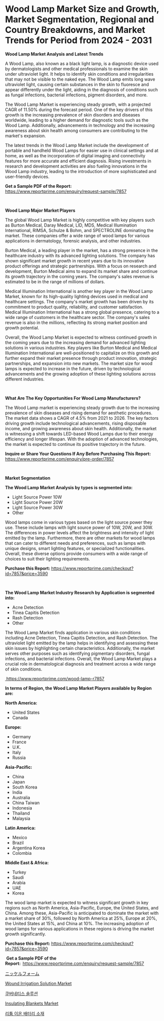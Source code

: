 <p><h1>Wood Lamp Market Size and Growth, Market Segmentation, Regional and Country Breakdowns, and Market Trends for Period from 2024 -  2031</h1></p><p><strong>Wood Lamp Market Analysis and Latest Trends</strong></p>
<p><p>A Wood Lamp, also known as a black light lamp, is a diagnostic device used by dermatologists and other medical professionals to examine the skin under ultraviolet light. It helps to identify skin conditions and irregularities that may not be visible to the naked eye. The Wood Lamp emits long wave ultraviolet light, causing certain substances in the skin to fluoresce and appear differently under the light, aiding in the diagnosis of conditions such as fungal infections, bacterial infections, pigment disorders, and more.</p><p>The Wood Lamp Market is experiencing steady growth, with a projected CAGR of 11.50% during the forecast period. One of the key drivers of this growth is the increasing prevalence of skin disorders and diseases worldwide, leading to a higher demand for diagnostic tools such as the Wood Lamp. Additionally, advancements in technology and the increasing awareness about skin health among consumers are contributing to the market's expansion.</p><p>The latest trends in the Wood Lamp Market include the development of portable and handheld Wood Lamps for easier use in clinical settings and at home, as well as the incorporation of digital imaging and connectivity features for more accurate and efficient diagnosis. Rising investments in research and development activities are also fueling innovations in the Wood Lamp industry, leading to the introduction of more sophisticated and user-friendly devices.</p></p>
<p><strong>Get a Sample PDF of the Report:&nbsp;</strong> <a href="https://www.reportprime.com/enquiry/request-sample/7857">https://www.reportprime.com/enquiry/request-sample/7857</a></p>
<p>&nbsp;</p>
<p><strong>Wood Lamp Major Market Players</strong></p>
<p><p>The global Wood Lamp Market is highly competitive with key players such as Burton Medical, Daray Medical, LID, MDS, Medical Illumination International, RIMSA, Schulze & Bohm, and SPECTROLINE dominating the market. These companies offer a wide range of wood lamps for various applications in dermatology, forensic analysis, and other industries.</p><p>Burton Medical, a leading player in the market, has a strong presence in the healthcare industry with its advanced lighting solutions. The company has shown significant market growth in recent years due to its innovative product offerings and strategic partnerships. With a focus on research and development, Burton Medical aims to expand its market share and continue its growth trajectory in the coming years. The company's sales revenue is estimated to be in the range of millions of dollars.</p><p>Medical Illumination International is another key player in the Wood Lamp Market, known for its high-quality lighting devices used in medical and healthcare settings. The company's market growth has been driven by its commitment to product quality, reliability, and customer satisfaction. Medical Illumination International has a strong global presence, catering to a wide range of customers in the healthcare sector. The company's sales revenue is also in the millions, reflecting its strong market position and growth potential.</p><p>Overall, the Wood Lamp Market is expected to witness continued growth in the coming years due to the increasing demand for advanced lighting solutions in various industries. Key players like Burton Medical and Medical Illumination International are well-positioned to capitalize on this growth and further expand their market presence through product innovation, strategic partnerships, and expansion into new markets. The market size for wood lamps is expected to increase in the future, driven by technological advancements and the growing adoption of these lighting solutions across different industries.</p></p>
<p>&nbsp;</p>
<p><strong>What Are The Key Opportunities For Wood Lamp Manufacturers?</strong></p>
<p><p>The Wood Lamp market is experiencing steady growth due to the increasing prevalence of skin diseases and rising demand for aesthetic procedures. The market data shows a CAGR of 4.5% from 2021 to 2026. The key factors driving growth include technological advancements, rising disposable income, and growing awareness about skin health. Additionally, the market is witnessing a shift towards LED-based Wood Lamps due to their energy efficiency and longer lifespan. With the adoption of advanced technologies, the market is expected to continue its positive trajectory in the future.</p></p>
<p><strong>Inquire or Share Your Questions If Any Before Purchasing This Report:</strong> <a href="https://www.reportprime.com/enquiry/pre-order/7857">https://www.reportprime.com/enquiry/pre-order/7857</a></p>
<p>&nbsp;</p>
<p><strong>Market Segmentation</strong></p>
<p><strong>The Wood Lamp Market Analysis by types is segmented into:</strong></p>
<p><ul><li>Light Source Power 10W</li><li>Light Source Power 20W</li><li>Light Source Power 30W</li><li>Other</li></ul></p>
<p><p>Wood lamps come in various types based on the light source power they use. These include lamps with light source power of 10W, 20W, and 30W. The differences in power levels affect the brightness and intensity of light emitted by the lamp. Furthermore, there are other markets for wood lamps that can cater to different needs and preferences, such as lamps with unique designs, smart lighting features, or specialized functionalities. Overall, these diverse options provide consumers with a wide range of choices to suit their lighting requirements.</p></p>
<p><strong>Purchase this Report:&nbsp;</strong><a href="https://www.reportprime.com/checkout?id=7857&price=3590">https://www.reportprime.com/checkout?id=7857&price=3590</a></p>
<p>&nbsp;</p>
<p><strong>The Wood Lamp Market Industry Research by Application is segmented into:</strong></p>
<p><ul><li>Acne Detection</li><li>Tinea Capitis Detection</li><li>Rash Detection</li><li>Other</li></ul></p>
<p><p>The Wood Lamp Market finds application in various skin conditions including Acne Detection, Tinea Capitis Detection, and Rash Detection. The ultraviolet light emitted by the lamp helps in identifying and assessing these skin issues by highlighting certain characteristics. Additionally, the market serves other purposes such as identifying pigmentary disorders, fungal infections, and bacterial infections. Overall, the Wood Lamp Market plays a crucial role in dermatological diagnosis and treatment across a wide range of skin conditions.</p></p>
<p><a href="https://www.reportprime.com/wood-lamp-r7857">&nbsp;https://www.reportprime.com/wood-lamp-r7857</a></p>
<p><strong>In terms of Region, the Wood Lamp Market Players available by Region are:</strong></p>
<p>
    <p> <strong> North America: </strong>
        <ul>
            <li>United States</li>
            <li>Canada</li>
        </ul>
        </p> 
    <p> <strong> Europe: </strong>
        <ul>
            <li>Germany</li>
            <li>France</li>
            <li>U.K.</li>
            <li>Italy</li>
            <li>Russia</li>
        </ul>
        </p> 
    <p> <strong> Asia-Pacific: </strong>
        <ul>
            <li>China</li>
            <li>Japan</li>
            <li>South Korea</li>
            <li>India</li>
            <li>Australia</li>
            <li>China Taiwan</li>
            <li>Indonesia</li>
            <li>Thailand</li>
            <li>Malaysia</li>
        </ul>
        </p> 
    <p> <strong> Latin America: </strong>
        <ul>
            <li>Mexico</li>
            <li>Brazil</li>
            <li>Argentina Korea</li>
            <li>Colombia</li>
        </ul>
        </p> 
    <p> <strong> Middle East & Africa: </strong>
        <ul>
            <li>Turkey</li>
            <li>Saudi</li>
            <li>Arabia</li>
            <li>UAE</li>
            <li>Korea</li>
        </ul>
    </p>
    </p>
<p><p>The wood lamp market is expected to witness significant growth in key regions such as North America, Asia-Pacific, Europe, the United States, and China. Among these, Asia-Pacific is anticipated to dominate the market with a market share of 30%, followed by North America at 25%, Europe at 20%, the United States at 15%, and China at 10%. The increasing adoption of wood lamps for various applications in these regions is driving the market growth significantly.</p></p>
<p><strong>Purchase this Report: </strong><a href="https://www.reportprime.com/checkout?id=7857&price=3590">https://www.reportprime.com/checkout?id=7857&price=3590</a></p>
<p>&nbsp;<strong>Get a Sample PDF of the Report:&nbsp;&nbsp;</strong><a href="https://www.reportprime.com/enquiry/request-sample/7857">https://www.reportprime.com/enquiry/request-sample/7857</a></p>
<p><strong></strong></p>
<p><p><a href="https://github.com/EmoryYundt1935/Market-Research-Report-List-1/blob/main/913497329689.md">ニッケルフォーム</a></p><p><a href="https://github.com/dx0328/Market-Research-Report-List-2/blob/main/wound-irrigation-solution-market.md">Wound Irrigation Solution Market</a></p><p><a href="https://github.com/CliftonFisher9067/Market-Research-Report-List-1/blob/main/654854529855.md">쿠버네티스 솔루션</a></p><p><a href="https://issuu.com/reportprime-2/docs/insulating-blankets-market-size-2030.pptx">Insulating Blankets Market</a></p><p><a href="https://github.com/fernandotryO5lson96765/Market-Research-Report-List-1/blob/main/583810529857.md">리튬 이온 배터리 소재</a></p></p>